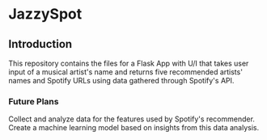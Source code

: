 # JazzySpot

## Introduction

This repository contains the files for a Flask App with U/I that takes user input of a musical artist's name and returns five recommended artists' names and Spotify URLs using data gathered through Spotify's API. 

### Future Plans

Collect and analyze data for the features used by Spotify's recommender. Create a machine learning model based on insights from this data analysis. 
